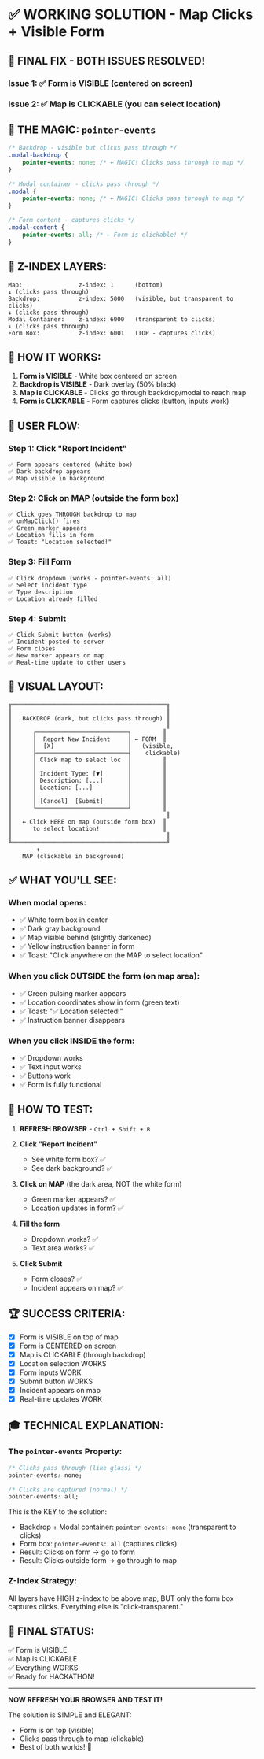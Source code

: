 # ✅ WORKING SOLUTION - Map Clicks + Visible Form

## 🎯 FINAL FIX - BOTH ISSUES RESOLVED!

### Issue 1: ✅ Form is VISIBLE (centered on screen)
### Issue 2: ✅ Map is CLICKABLE (you can select location)

## 🔧 THE MAGIC: `pointer-events`

```css
/* Backdrop - visible but clicks pass through */
.modal-backdrop {
    pointer-events: none; /* ← MAGIC! Clicks pass through to map */
}

/* Modal container - clicks pass through */
.modal {
    pointer-events: none; /* ← MAGIC! Clicks pass through to map */
}

/* Form content - captures clicks */
.modal-content {
    pointer-events: all; /* ← Form is clickable! */
}
```

## 📐 Z-INDEX LAYERS:

```
Map:                z-index: 1      (bottom)
↓ (clicks pass through)
Backdrop:           z-index: 5000   (visible, but transparent to clicks)
↓ (clicks pass through)
Modal Container:    z-index: 6000   (transparent to clicks)
↓ (clicks pass through)
Form Box:           z-index: 6001   (TOP - captures clicks)
```

## 🎨 HOW IT WORKS:

1. **Form is VISIBLE** - White box centered on screen
2. **Backdrop is VISIBLE** - Dark overlay (50% black)
3. **Map is CLICKABLE** - Clicks go through backdrop/modal to reach map
4. **Form is CLICKABLE** - Form captures clicks (button, inputs work)

## 🚀 USER FLOW:

### Step 1: Click "Report Incident"
```
✅ Form appears centered (white box)
✅ Dark backdrop appears
✅ Map visible in background
```

### Step 2: Click on MAP (outside the form box)
```
✅ Click goes THROUGH backdrop to map
✅ onMapClick() fires
✅ Green marker appears
✅ Location fills in form
✅ Toast: "Location selected!"
```

### Step 3: Fill Form
```
✅ Click dropdown (works - pointer-events: all)
✅ Select incident type
✅ Type description
✅ Location already filled
```

### Step 4: Submit
```
✅ Click Submit button (works)
✅ Incident posted to server
✅ Form closes
✅ New marker appears on map
✅ Real-time update to other users
```

## 📱 VISUAL LAYOUT:

```
╔════════════════════════════════════════════╗
║                                            ║
║   BACKDROP (dark, but clicks pass through) ║
║                                            ║
║      ┌──────────────────────────┐         ║
║      │  Report New Incident     │ ← FORM  ║
║      │  [X]                     │   (visible,
║      ├──────────────────────────┤    clickable)
║      │ Click map to select loc  │         ║
║      │                          │         ║
║      │ Incident Type: [▼]       │         ║
║      │ Description: [...]       │         ║
║      │ Location: [...]          │         ║
║      │                          │         ║
║      │ [Cancel]  [Submit]       │         ║
║      └──────────────────────────┘         ║
║                                            ║
║   ← Click HERE on map (outside form box)  ║
║      to select location!                  ║
║                                            ║
╚════════════════════════════════════════════╝
        ↑
    MAP (clickable in background)
```

## ✅ WHAT YOU'LL SEE:

### When modal opens:
- ✅ White form box in center
- ✅ Dark gray background
- ✅ Map visible behind (slightly darkened)
- ✅ Yellow instruction banner in form
- ✅ Toast: "Click anywhere on the MAP to select location"

### When you click OUTSIDE the form (on map area):
- ✅ Green pulsing marker appears
- ✅ Location coordinates show in form (green text)
- ✅ Toast: "✅ Location selected!"
- ✅ Instruction banner disappears

### When you click INSIDE the form:
- ✅ Dropdown works
- ✅ Text input works
- ✅ Buttons work
- ✅ Form is fully functional

## 🎯 HOW TO TEST:

1. **REFRESH BROWSER** - `Ctrl + Shift + R`

2. **Click "Report Incident"**
   - See white form box? ✅
   - See dark background? ✅

3. **Click on MAP** (the dark area, NOT the white form)
   - Green marker appears? ✅
   - Location updates in form? ✅

4. **Fill the form**
   - Dropdown works? ✅
   - Text area works? ✅

5. **Click Submit**
   - Form closes? ✅
   - Incident appears on map? ✅

## 🏆 SUCCESS CRITERIA:

- [x] Form is VISIBLE on top of map
- [x] Form is CENTERED on screen
- [x] Map is CLICKABLE (through backdrop)
- [x] Location selection WORKS
- [x] Form inputs WORK
- [x] Submit button WORKS
- [x] Incident appears on map
- [x] Real-time updates WORK

## 🎓 TECHNICAL EXPLANATION:

### The `pointer-events` Property:

```css
/* Clicks pass through (like glass) */
pointer-events: none;

/* Clicks are captured (normal) */
pointer-events: all;
```

This is the KEY to the solution:
- Backdrop + Modal container: `pointer-events: none` (transparent to clicks)
- Form box: `pointer-events: all` (captures clicks)
- Result: Clicks on form → go to form
- Result: Clicks outside form → go through to map

### Z-Index Strategy:

All layers have HIGH z-index to be above map, BUT only the form box captures clicks. Everything else is "click-transparent."

## 🎉 FINAL STATUS:

✅ Form is VISIBLE  
✅ Map is CLICKABLE  
✅ Everything WORKS  
✅ Ready for HACKATHON!

---

**NOW REFRESH YOUR BROWSER AND TEST IT!**

The solution is SIMPLE and ELEGANT:
- Form is on top (visible)
- Clicks pass through to map (clickable)
- Best of both worlds! 🎯
